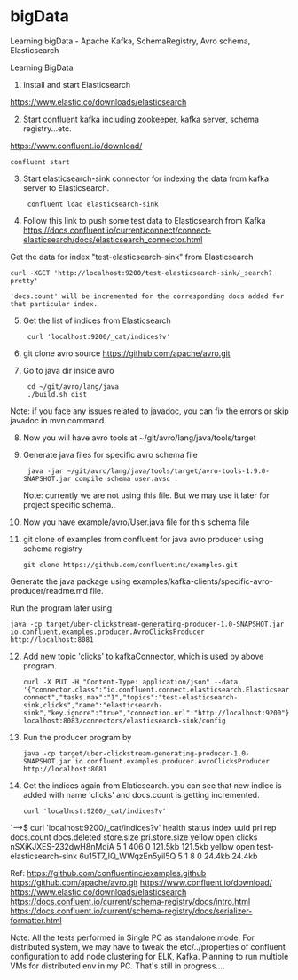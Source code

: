# bigData
Learning bigData - Apache Kafka, SchemaRegistry, Avro schema, Elasticsearch

Learning BigData

1. Install and start Elasticsearch

https://www.elastic.co/downloads/elasticsearch

2. Start confluent kafka including zookeeper, kafka server, schema registry...etc.

https://www.confluent.io/download/

	confluent start

3. Start elasticsearch-sink connector for indexing the data from kafka server to Elasticsearch.

		confluent load elasticsearch-sink

4. Follow this link to push some test data to Elasticsearch from Kafka
https://docs.confluent.io/current/connect/connect-elasticsearch/docs/elasticsearch_connector.html

Get the data for index "test-elasticsearch-sink" from Elasticsearch
	
	curl -XGET 'http://localhost:9200/test-elasticsearch-sink/_search?pretty'

	'docs.count' will be incremented for the corresponding docs added for that particular index.

5. Get the list of indices from Elasticsearch

		curl 'localhost:9200/_cat/indices?v'

6. git clone avro source
	https://github.com/apache/avro.git

7. Go to java dir inside avro

		cd ~/git/avro/lang/java
		./build.sh dist
	
Note: if you face any issues related to javadoc, you can fix the errors or skip javadoc in mvn command.

8. Now you will have avro tools at ~/git/avro/lang/java/tools/target

9. Generate java files for specific avro schema file

		java -jar ~/git/avro/lang/java/tools/target/avro-tools-1.9.0-SNAPSHOT.jar compile schema user.avsc .
	
	Note: currently we are not using this file. But we may use it later for project specific schema..

10. Now you have example/avro/User.java file for this schema file

11. git clone of examples from confluent for java avro producer using schema registry


		git clone https://github.com/confluentinc/examples.git

Generate the java package using examples/kafka-clients/specific-avro-producer/readme.md file.
	
Run the program later using 
	
	java -cp target/uber-clickstream-generating-producer-1.0-SNAPSHOT.jar io.confluent.examples.producer.AvroClicksProducer http://localhost:8081

12. Add new topic 'clicks' to kafkaConnector, which is used by above program.

		curl -X PUT -H "Content-Type: application/json" --data '{"connector.class":"io.confluent.connect.elasticsearch.ElasticsearchSinkConnector","type.name":"kafka-connect","tasks.max":"1","topics":"test-elasticsearch-sink,clicks","name":"elasticsearch-sink","key.ignore":"true","connection.url":"http://localhost:9200"}' localhost:8083/connectors/elasticsearch-sink/config

13. Run the producer program by

		java -cp target/uber-clickstream-generating-producer-1.0-SNAPSHOT.jar io.confluent.examples.producer.AvroClicksProducer http://localhost:8081

13. Get the indices again from Elaticsearch. you can see that new indice is added with name 'clicks' and docs.count is getting incremented.

		curl 'localhost:9200/_cat/indices?v'
`-->$ curl 'localhost:9200/_cat/indices?v'
health status index                   uuid                   pri rep docs.count docs.deleted store.size pri.store.size
yellow open   clicks                  nSXiKJXES-232dwH8nMdiA   5   1        406            0    121.5kb        121.5kb
yellow open   test-elasticsearch-sink 6u15T7_IQ_WWqzEn5yil5Q   5   1          8            0     24.4kb         24.4kb


Ref:
https://github.com/confluentinc/examples.github
https://github.com/apache/avro.git
https://www.confluent.io/download/
https://www.elastic.co/downloads/elasticsearch
https://docs.confluent.io/current/schema-registry/docs/intro.html
https://docs.confluent.io/current/schema-registry/docs/serializer-formatter.html

Note: All the tests performed in Single PC as standalone mode. For distributed system, we may have to tweak the etc/../properties of confluent configuration to add node clustering for ELK, Kafka. Planning to run multiple VMs for distributed env in my PC. That's still in progress....


